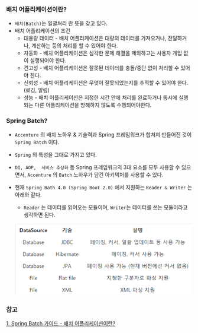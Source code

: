 ### 배치 어플리케이션이란?
* ```배치(Batch)```는 일괄처리 란 뜻을 갖고 있다.
* 배치 어플리케이션의 조건
    * 대용량 데이터 - 배치 어플리케이션은 대량의 데이터를 가져오거나, 전달하거나, 계산하는 등의 처리를 할 수 있어야 한다.
    * 자동화 - 배치 어플리케이션은 심각한 문제 해결을 제외하고는 사용자 개입 없이 실행되어야 한다.
    * 견고성 - 배치 어플리케이션은 잘못된 데이터를 충돌/중단 없이 처리할 수 있어야 한다.
    * 신뢰성 - 배치 어플리케이션은 무엇이 잘못되었는지를 추적할 수 있어야 한다. (로깅, 알림)
    * 성능 - 배치 어플리케이션은 지정한 시간 안에 처리를 완료하거나 동시에 실행되는 다른 어플리케이션을 방해하지 않도록 수행되어야한다.

### Spring Batch?
* ```Accenture``` 의 배치 노하우 & 기술력과 Spring 프레임워크가 합쳐져 만들어진 것이 ```Spring Batch``` 이다.
* ```Spring``` 의 특성을 그대로 가지고 있다.
* ```DI, AOP,  서비스 추상화``` 등 Spring 프레임워크의 3대 요소를 모두 사용할 수 있으면서, ```Accenture``` 의 ```Batch``` 노하우가 담긴 아키텍처를 사용할 수 있다.
* 현재 ```Spring Bath 4.0 (Spring Boot 2.0)``` 에서 지원하는 ```Reader & Writer``` 는 아래와 같다.
  * ```Reader``` 는 데이터를 읽어오는 모듈이며, ```Writer```는 데이터를 쓰는 모듈이라고 생각하면 된다.
  
  ![img.png](img.png)


### 참고
[1. Spring Batch 가이드 - 배치 어플리케이션이란?](https://jojoldu.tistory.com/324?category=902551)